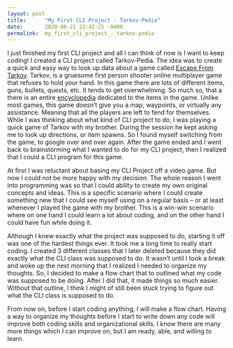 ```yaml
---
layout: post
title:      "My First CLI Project - Tarkov-Pedia"
date:       2020-06-21 22:42:25 -0400
permalink:  my_first_cli_project_-_tarkov-pedia
---
```



   I just finished my first CLI project and all I can think of now is I want to keep coding! I created a CLI project called Tarkov-Pedia. The idea was to create a quick and easy way to look up data about a game called [Escape From Tarkov](http://www.escapefromtarkov.com/).  Tarkov, is a gruesome first person shooter online  multiplayer game that refuses to hold your hand. In this game there are lots of different items, guns, bullets, quests, etc. It tends to get overwhelming. So much so, that a there is an entire [encyclopedia](http://escapefromtarkov.gamepedia.com/Escape_from_Tarkov_Wiki) dedicated to the items in the game. Unlike most games, this game doesn’t give you a map, waypoints, or virtually any assistance. Meaning that all the players are left to fend for themselves. While I was thinking about what kind of CLI project to do, I was playing a quick game of Tarkov with my brother. During the session he kept asking me to look up directions, or item spawns. So I found myself switching from the game, to google over and over again. After the game ended and I went back to brainstorming what I wanted to do for my CLI project, then I realized that I could a CLI program for this game.

   At first I was reluctant about basing my CLI Project off a video game. But now I could not be more happy with my decision. The whole reason I went into programming was so that I could ability to create my own original concepts and ideas. This is a specific scenario where I could create something new that I could see myself using on a regular basis – or at least whenever I played the game with my brother. This is a win-win scenario where on one hand I could learn a lot about coding, and on the other hand I could have fun while doing it.

   Although I knew exactly what the project was supposed to do, starting it off was one of the hardest things ever. It took me a long time to really start coding. I created 3 different classes that I later deleted because they did exactly what the CLI class was supposed to do. It wasn’t until I took a break and woke up the next morning that I realized I needed to organize my thoughts. So, I decided to make a flow chart that to outlined what my code was supposed to be doing. After I did that, it made things so much easier. Without that outline, I think I might of still been stuck trying to figure out what the CLI class is supposed to do. 
	 
  From now on, before I start coding anything, I will make a flow chart. Having a way to organize my thoughts before I start to write down any code will improve both coding skills and organizational skills. I know there are many more things which I can improve on, but I am ready, able, and willing to learn.

